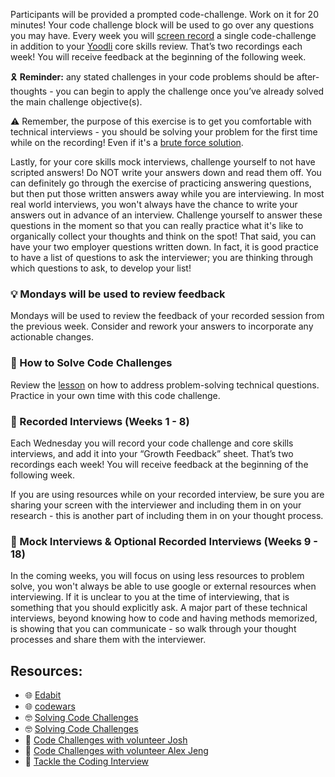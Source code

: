 Participants will be provided a prompted code-challenge. Work on it for 20 minutes! Your code challenge block will be used to go over any questions you may have.  Every week you will [screen record](https://docs.google.com/document/d/1LWUXCqAlOBhyhp5Mg5bkB-78O64tPztU5miDOMQ_unM/edit?usp=sharing) a single code-challenge in addition to your [Yoodli](https://yoodli.ai/) core skills review. That’s two recordings each week! You will receive feedback at the beginning of the following week.

🎗️ **Reminder:** any stated challenges in your code problems should be after-thoughts - you can begin to apply the challenge once you’ve already solved the main challenge objective(s).

⚠️ Remember, the purpose of this exercise is to get you comfortable with technical interviews - you should be solving your problem for the first time while on the recording! Even if it's a [brute force solution](https://www.geeksforgeeks.org/brute-force-approach-and-its-pros-and-cons/).

Lastly, for your core skills mock interviews, challenge yourself to not have scripted answers! Do NOT write your answers down and read them off. You can definitely go through the exercise of practicing answering questions, but then put those written answers away while you are interviewing. In most real world interviews, you won't always have the chance to write your answers out in advance of an interview. Challenge yourself to answer these questions in the moment so that you can really practice what it's like to organically collect your thoughts and think on the spot! That said, you can have your two employer questions written down. In fact, it is good practice to have a list of questions to ask the interviewer; you are thinking through which questions to ask, to develop your list!

### 💡 Mondays will be used to review feedback
Mondays will be used to review the feedback of your recorded session from the previous week. Consider and rework your answers to incorporate any actionable changes. 

### 🧠 How to Solve Code Challenges
Review the [lesson](https://github.com/Techtonica/curriculum/blob/main/solving-coding-challenges/solving-coding-challenges.md) on how to address problem-solving technical questions. Practice in your own time with this code challenge.

### 🎦 Recorded Interviews (Weeks 1 - 8)
Each Wednesday you will record your code challenge and core skills interviews, and add it into your “Growth Feedback” sheet. That’s two recordings each week! You will receive feedback at the beginning of the following week.

If you are using resources while on your recorded interview, be sure you are sharing your screen with the interviewer and including them in on your research - this is another part of including them in on your thought process.

### 💬 Mock Interviews & Optional Recorded Interviews (Weeks 9 - 18)
In the coming weeks, you will focus on using less resources to problem solve, you won't always be able to use google or external resources when interviewing. If it is unclear to you at the time of interviewing, that is something that you should explicitly ask. A major part of these technical interviews, beyond knowing how to code and having methods memorized, is showing that you can communicate - so walk through your thought processes and share them with the interviewer.

## Resources:
- 🌐 [Edabit](https://edabit.com/challenges)
- 🌐 [codewars](https://www.codewars.com/)
- 🤓 [Solving Code Challenges](https://github.com/Techtonica/curriculum/blob/main/solving-coding-challenges/solving-coding-challenges.md)
- 🤓 [Solving Code Challenges](https://github.com/Techtonica/curriculum/blob/main/solving-coding-challenges/solving-coding-challenges.md)
- 🎦 [Code Challenges with volunteer Josh](https://www.dropbox.com/s/melhqq8j1gwvl1z/video1849801289.mp4?dl=0)
- 🎦 [Code Challenges with volunteer Alex Jeng](https://www.dropbox.com/s/se02tu2yabmfks8/video1691407495.mp4?dl=0)
- 🎦 [Tackle the Coding Interview](https://www.dropbox.com/s/nb34vrf0tb99goi/video1554065253.mp4?dl=0)
